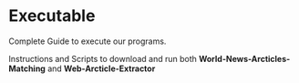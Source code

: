 # Executable
Complete Guide to execute our programs.

Instructions and Scripts to download and run both **World-News-Arcticles-Matching** and **Web-Arcticle-Extractor**
